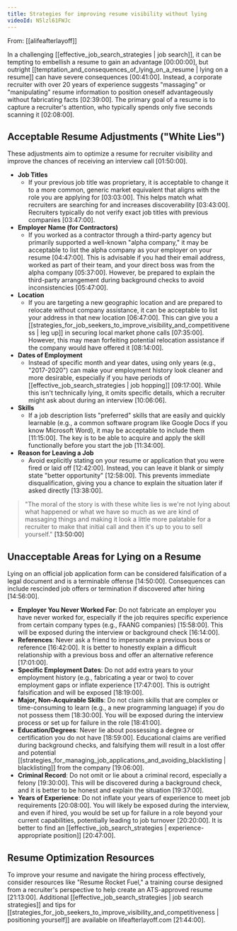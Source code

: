 ```yaml
---
title: Strategies for improving resume visibility without lying
videoId: N5lzl61FWJc
---
```


From: [[alifeafterlayoff]] <br/> 

In a challenging [[effective_job_search_strategies | job search]], it can be tempting to embellish a resume to gain an advantage <a class="yt-timestamp" data-t="00:00:00">[00:00:00]</a>, but outright [[temptation_and_consequences_of_lying_on_a_resume | lying on a resume]] can have severe consequences <a class="yt-timestamp" data-t="00:41:00">[00:41:00]</a>. Instead, a corporate recruiter with over 20 years of experience suggests "massaging" or "manipulating" resume information to position oneself advantageously without fabricating facts <a class="yt-timestamp" data-t="02:39:00">[02:39:00]</a>. The primary goal of a resume is to capture a recruiter's attention, who typically spends only five seconds scanning it <a class="yt-timestamp" data-t="02:08:00">[02:08:00]</a>.

## Acceptable Resume Adjustments ("White Lies")

These adjustments aim to optimize a resume for recruiter visibility and improve the chances of receiving an interview call <a class="yt-timestamp" data-t="01:50:00">[01:50:00]</a>.

*   **Job Titles**
    *   If your previous job title was proprietary, it is acceptable to change it to a more common, generic market equivalent that aligns with the role you are applying for <a class="yt-timestamp" data-t="03:03:00">[03:03:00]</a>. This helps match what recruiters are searching for and increases discoverability <a class="yt-timestamp" data-t="03:43:00">[03:43:00]</a>. Recruiters typically do not verify exact job titles with previous companies <a class="yt-timestamp" data-t="03:47:00">[03:47:00]</a>.
*   **Employer Name (for Contractors)**
    *   If you worked as a contractor through a third-party agency but primarily supported a well-known "alpha company," it may be acceptable to list the alpha company as your employer on your resume <a class="yt-timestamp" data-t="04:47:00">[04:47:00]</a>. This is advisable if you had their email address, worked as part of their team, and your direct boss was from the alpha company <a class="yt-timestamp" data-t="05:37:00">[05:37:00]</a>. However, be prepared to explain the third-party arrangement during background checks to avoid inconsistencies <a class="yt-timestamp" data-t="05:47:00">[05:47:00]</a>.
*   **Location**
    *   If you are targeting a new geographic location and are prepared to relocate without company assistance, it can be acceptable to list your address in that new location <a class="yt-timestamp" data-t="06:47:00">[06:47:00]</a>. This can give you a [[strategies_for_job_seekers_to_improve_visibility_and_competitiveness | leg up]] in securing local market phone calls <a class="yt-timestamp" data-t="07:35:00">[07:35:00]</a>. However, this may mean forfeiting potential relocation assistance if the company would have offered it <a class="yt-timestamp" data-t="08:14:00">[08:14:00]</a>.
*   **Dates of Employment**
    *   Instead of specific month and year dates, using only years (e.g., "2017-2020") can make your employment history look cleaner and more desirable, especially if you have periods of [[effective_job_search_strategies | job hopping]] <a class="yt-timestamp" data-t="09:17:00">[09:17:00]</a>. While this isn't technically lying, it omits specific details, which a recruiter might ask about during an interview <a class="yt-timestamp" data-t="10:06:00">[10:06:06]</a>.
*   **Skills**
    *   If a job description lists "preferred" skills that are easily and quickly learnable (e.g., a common software program like Google Docs if you know Microsoft Word), it may be acceptable to include them <a class="yt-timestamp" data-t="11:15:00">[11:15:00]</a>. The key is to be able to acquire and apply the skill functionally before you start the job <a class="yt-timestamp" data-t="11:34:00">[11:34:00]</a>.
*   **Reason for Leaving a Job**
    *   Avoid explicitly stating on your resume or application that you were fired or laid off <a class="yt-timestamp" data-t="12:42:00">[12:42:00]</a>. Instead, you can leave it blank or simply state "better opportunity" <a class="yt-timestamp" data-t="12:58:00">[12:58:00]</a>. This prevents immediate disqualification, giving you a chance to explain the situation later if asked directly <a class="yt-timestamp" data-t="13:38:00">[13:38:00]</a>.

> "The moral of the story is with these white lies is we're not lying about what happened or what we have so much as we are kind of massaging things and making it look a little more palatable for a recruiter to make that initial call and then it's up to you to sell yourself." <a class="yt-timestamp" data-t="13:50:00">[13:50:00]</a>

## Unacceptable Areas for Lying on a Resume

Lying on an official job application form can be considered falsification of a legal document and is a terminable offense <a class="yt-timestamp" data-t="14:50:00">[14:50:00]</a>. Consequences can include rescinded job offers or termination if discovered after hiring <a class="yt-timestamp" data-t="14:56:00">[14:56:00]</a>.

*   **Employer You Never Worked For**: Do not fabricate an employer you have never worked for, especially if the job requires specific experience from certain company types (e.g., FAANG companies) <a class="yt-timestamp" data-t="15:58:00">[15:58:00]</a>. This will be exposed during the interview or background check <a class="yt-timestamp" data-t="16:14:00">[16:14:00]</a>.
*   **References**: Never ask a friend to impersonate a previous boss or reference <a class="yt-timestamp" data-t="16:42:00">[16:42:00]</a>. It is better to honestly explain a difficult relationship with a previous boss and offer an alternative reference <a class="yt-timestamp" data-t="17:01:00">[17:01:00]</a>.
*   **Specific Employment Dates**: Do not add extra years to your employment history (e.g., fabricating a year or two) to cover employment gaps or inflate experience <a class="yt-timestamp" data-t="17:47:00">[17:47:00]</a>. This is outright falsification and will be exposed <a class="yt-timestamp" data-t="18:19:00">[18:19:00]</a>.
*   **Major, Non-Acquirable Skills**: Do not claim skills that are complex or time-consuming to learn (e.g., a new programming language) if you do not possess them <a class="yt-timestamp" data-t="18:30:00">[18:30:00]</a>. You will be exposed during the interview process or set up for failure in the role <a class="yt-timestamp" data-t="18:41:00">[18:41:00]</a>.
*   **Education/Degrees**: Never lie about possessing a degree or certification you do not have <a class="yt-timestamp" data-t="18:59:00">[18:59:00]</a>. Educational claims are verified during background checks, and falsifying them will result in a lost offer and potential [[strategies_for_managing_job_applications_and_avoiding_blacklisting | blacklisting]] from the company <a class="yt-timestamp" data-t="19:06:00">[19:06:00]</a>.
*   **Criminal Record**: Do not omit or lie about a criminal record, especially a felony <a class="yt-timestamp" data-t="19:30:00">[19:30:00]</a>. This will be discovered during a background check, and it is better to be honest and explain the situation <a class="yt-timestamp" data-t="19:37:00">[19:37:00]</a>.
*   **Years of Experience**: Do not inflate your years of experience to meet job requirements <a class="yt-timestamp" data-t="20:08:00">[20:08:00]</a>. You will likely be exposed during the interview, and even if hired, you would be set up for failure in a role beyond your current capabilities, potentially leading to job turnover <a class="yt-timestamp" data-t="20:20:00">[20:20:00]</a>. It is better to find an [[effective_job_search_strategies | experience-appropriate position]] <a class="yt-timestamp" data-t="20:47:00">[20:47:00]</a>.

## Resume Optimization Resources

To improve your resume and navigate the hiring process effectively, consider resources like "Resume Rocket Fuel," a training course designed from a recruiter's perspective to help create an ATS-approved resume <a class="yt-timestamp" data-t="21:13:00">[21:13:00]</a>. Additional [[effective_job_search_strategies | job search strategies]] and tips for [[strategies_for_job_seekers_to_improve_visibility_and_competitiveness | positioning yourself]] are available on lifeafterlayoff.com <a class="yt-timestamp" data-t="21:44:00">[21:44:00]</a>.